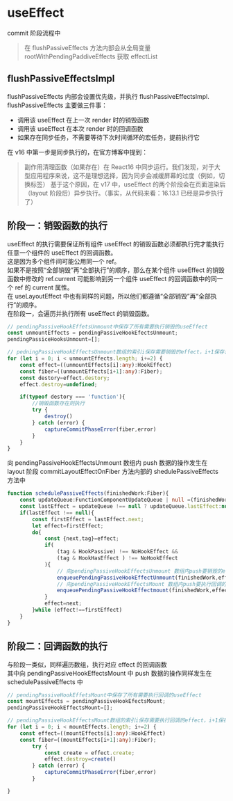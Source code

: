 # useEffect

commit 阶段流程中

> 在 flushPassiveEffects 方法内部会从全局变量 rootWithPendingPaddiveEffects 获取 effectList

## flushPassiveEffectsImpl

flushPassiveEffects 内部会设置优先级，并执行 flushPassiveEffectsImpl.  
flushPassiveEffects 主要做三件事：

- 调用该 useEffect 在上一次 render 时的销毁函数
- 调用该 useEffect 在本次 render 时的回调函数
- 如果存在同步任务，不需要等待下次时间循环的宏任务，提前执行它

在 v16 中第一步是同步执行的，在官方博客中提到：

> 副作用清理函数（如果存在）在 React16 中同步运行。我们发现，对于大型应用程序来说，这不是理想选择，因为同步会减缓屏幕的过度（例如，切换标签）
> 基于这个原因，在 v17 中，useEffect 的两个阶段会在页面渲染后（layout 阶段后）异步执行。（事实，从代码来看：16.13.1 已经是异步执行了）

## 阶段一：销毁函数的执行

useEffect 的执行需要保证所有组件 useEffect 的销毁函数必须都执行完才能执行任意一个组件的 useEffect 的回调函数。  
这是因为多个组件间可能公用同一个 ref。  
如果不是按照“全部销毁”再“全部执行”的顺序，那么在某个组件 useEffect 的销毁函数中修改的 ref.current 可能影响到另一个组件 useEffect 的回调函数中的同一个 ref 的 current 属性。  
在 useLayoutEffect 中也有同样的问题，所以他们都遵循“全部销毁”再“全部执行”的顺序。  
在阶段一，会遍历并执行所有 useEffect 的销毁函数。

```typescript
// pendingPassiveHookEffetsUnmount中保存了所有需要执行销毁的useEffect
const unmountEffects = pendingPassiveHookEfectsUnmount;
pendingPassiceHooksUnmount=[];

// pedningPassiveHookEffectsUnmount数组的索引i保存需要销毁的effect，i+1保存该effect对应的fiber
for (let i = 0; i < unmountEffects.length; i+=2) {
    const effect=((unmountEffects[i]:any):HookEffect)
    const fiber=((unmountEffects[i+1]:any):Fiber);
    const destory=effect.destory;
    effect.destroy=undefined;

    if(typeof destory === 'function'){
        //销毁函数存在则执行
        try {
            destroy()
        } catch (error) {
            captureCommitPhaseError(fiber,error)
        }
    }
}
```

向 pendingPassiveHookEffectsUnmount 数组内 push 数据的操作发生在 layout 阶段 commitLayoutEffectOnFiber 方法内部的 shedulePassiveEffects 方法中

```typescript
function schedulePassiveEffects(finishedWork:Fiber){
    const updateQueue:FunctionComponentUpdateQueue | null =(finishedWork.updateQueue: any);
    const lastEffect = updateQueue !== null ? updateQueue.lastEffect:null;
    if(lastEffect !== null){
        const firstEffect = lastEffect.next;
        let effect=firstEffect;
        do{
            const {next,tag}=effect;
            if(
                (tag & HookPassive) !== NoHookEffect &&
                (tag & HookHasEffect ) !== NoHookEffect
            ){
                // 向pendingPassiveHookEffectsUnmount 数组内push要销毁的effect
                enqueuePendingPassiveHookEffectUnmount(finishedWork,effect)
                // 向pendingPassiveHookEffectsMount 数组内push要执行回调的effect
                enqueuePendingPassiveHookEffectmount(finishedWork,effect)
            }
            effect=next;
        }while (effect!==firstEffect)
    }
}
```

## 阶段二：回调函数的执行

与阶段一类似，同样遍历数组，执行对应 effect 的回调函数  
其中向 pendingPassiveHookEffectsMount 中 push 数据的操作同样发生在 schedulePassiveEffects 中

```typescript
// pendingPassiveHookEffetsMount中保存了所有需要执行回调的useEffect
const mountEffects = pendingPassiveHookEfectsMount;
pendingPassiveHookEffectsMount=[];

// pendingPassiveHookEffectsMount数组的索引i保存需要执行回调的effect，i+1保存该effect对应的fiber
for (let i = 0; i < mountEffects.length; i+=2) {
    const effect=((mountEffects[i]:any):HookEffect)
    const fiber=((mountEffects[i+1]:any):Fiber);
        try {
            const create = effect.create;
            effect.destroy=create()
        } catch (error) {
            captureCommitPhaseError(fiber,error)
        }

}
```
